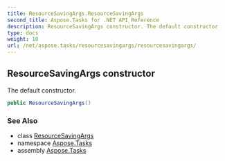 ```yaml
---
title: ResourceSavingArgs.ResourceSavingArgs
second_title: Aspose.Tasks for .NET API Reference
description: ResourceSavingArgs constructor. The default constructor
type: docs
weight: 10
url: /net/aspose.tasks/resourcesavingargs/resourcesavingargs/
---
```

## ResourceSavingArgs constructor

The default constructor.

```csharp
public ResourceSavingArgs()
```

### See Also

* class [ResourceSavingArgs](../)
* namespace [Aspose.Tasks](../../resourcesavingargs/)
* assembly [Aspose.Tasks](../../../)


